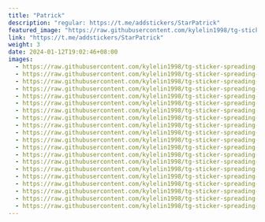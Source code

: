 ```yaml
---
title: "Patrick"
description: "regular: https://t.me/addstickers/StarPatrick"
featured_image: "https://raw.githubusercontent.com/kylelin1998/tg-sticker-spreading-worldwide-images/main/img/732b5586-a1cb-4a2e-becc-2663c82ceef5.jpg"
link: "https://t.me/addstickers/StarPatrick"
weight: 3
date: 2024-01-12T19:02:46+08:00
images:
  - https://raw.githubusercontent.com/kylelin1998/tg-sticker-spreading-worldwide-images/main/img/732b5586-a1cb-4a2e-becc-2663c82ceef5.jpg
  - https://raw.githubusercontent.com/kylelin1998/tg-sticker-spreading-worldwide-images/main/img/41f60221-88f6-465b-ab99-aa65a9e4e78f.jpg
  - https://raw.githubusercontent.com/kylelin1998/tg-sticker-spreading-worldwide-images/main/img/53d98a7a-8e65-48e1-b604-4b4ed845bc41.jpg
  - https://raw.githubusercontent.com/kylelin1998/tg-sticker-spreading-worldwide-images/main/img/cd5b3f15-6065-4b6d-aa41-38d2ec711498.jpg
  - https://raw.githubusercontent.com/kylelin1998/tg-sticker-spreading-worldwide-images/main/img/6e065c97-1f10-4505-a3e9-72872364afec.jpg
  - https://raw.githubusercontent.com/kylelin1998/tg-sticker-spreading-worldwide-images/main/img/53ff61eb-98ee-43be-bf11-b8d7aea7815d.jpg
  - https://raw.githubusercontent.com/kylelin1998/tg-sticker-spreading-worldwide-images/main/img/e35e6664-8eb1-4e00-ab2e-7e927e8a7f3b.jpg
  - https://raw.githubusercontent.com/kylelin1998/tg-sticker-spreading-worldwide-images/main/img/8d14f609-0b68-4eee-b0c1-337198249c0f.jpg
  - https://raw.githubusercontent.com/kylelin1998/tg-sticker-spreading-worldwide-images/main/img/c7941dcb-9376-4f1a-aa89-9f8502d6b50d.jpg
  - https://raw.githubusercontent.com/kylelin1998/tg-sticker-spreading-worldwide-images/main/img/82c534ba-1c06-4b58-978f-49fd79b4ae16.jpg
  - https://raw.githubusercontent.com/kylelin1998/tg-sticker-spreading-worldwide-images/main/img/f99bb78f-9054-40b2-b73c-6d21d905e07f.jpg
  - https://raw.githubusercontent.com/kylelin1998/tg-sticker-spreading-worldwide-images/main/img/716b7082-1015-4eb6-8170-f3a61ffd7360.jpg
  - https://raw.githubusercontent.com/kylelin1998/tg-sticker-spreading-worldwide-images/main/img/4cec2bb6-ddab-4b1e-8d5e-2b52a4055cfb.jpg
  - https://raw.githubusercontent.com/kylelin1998/tg-sticker-spreading-worldwide-images/main/img/af9e9520-3d40-4533-a9e1-dbc49db1c79d.jpg
  - https://raw.githubusercontent.com/kylelin1998/tg-sticker-spreading-worldwide-images/main/img/eef80235-cd0f-4a61-9b94-2272a7405f89.jpg
  - https://raw.githubusercontent.com/kylelin1998/tg-sticker-spreading-worldwide-images/main/img/b72446e4-a8c6-41c0-ac35-bfaa567b4414.jpg
  - https://raw.githubusercontent.com/kylelin1998/tg-sticker-spreading-worldwide-images/main/img/3b64f05a-3c84-420d-88f6-6d58071fa61e.jpg
  - https://raw.githubusercontent.com/kylelin1998/tg-sticker-spreading-worldwide-images/main/img/3783f630-f159-4861-a34b-c6fd9e686ae5.jpg
  - https://raw.githubusercontent.com/kylelin1998/tg-sticker-spreading-worldwide-images/main/img/db8aab4d-ba05-434f-92b7-4107164509cb.jpg
  - https://raw.githubusercontent.com/kylelin1998/tg-sticker-spreading-worldwide-images/main/img/47778d15-d671-417c-933f-a15c7fe6abb4.jpg
---
```


